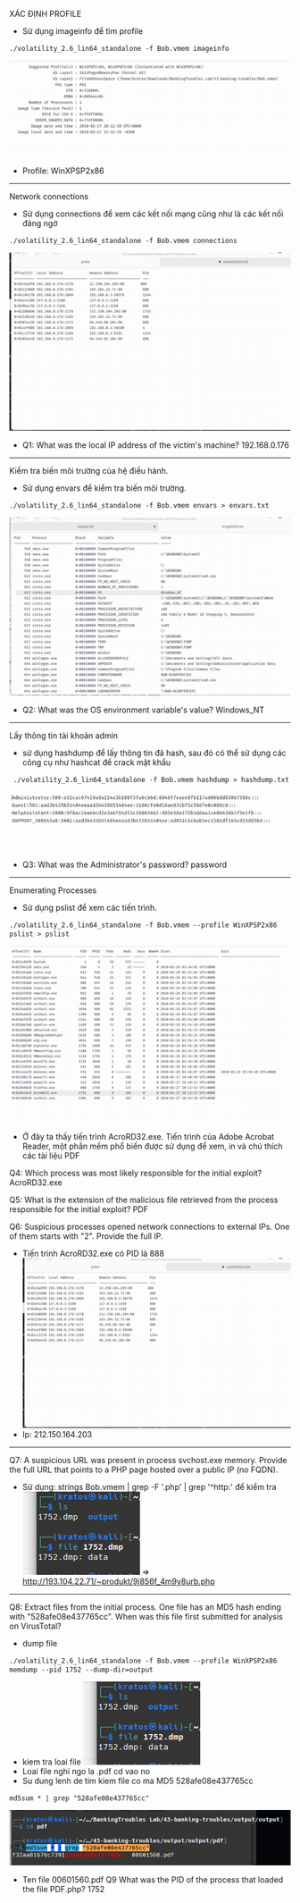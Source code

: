 XÁC ĐỊNH PROFILE
 - Sử dụng imageinfo để tìm profile
 ```
 ./volatility_2.6_lin64_standalone -f Bob.vmem imageinfo
 ```
 ![image 1](image/1.png)
 - Profile: WinXPSP2x86
 -------------------------------------------------
 Network connections
 - Sử dụng connections để xem các kết nối mạng cũng như là các kết nối đáng ngờ
 ```
 ./volatility_2.6_lin64_standalone -f Bob.vmem connections
 ```
 ![image 2](image/2.png)
 - Q1: What was the local IP address of the victim's machine? 192.168.0.176
 --------------------------------------------------
 Kiểm tra biến môi trường của hệ điều hành.
 - Sử dụng envars để kiểm tra biến môi trường. 
```
./volatility_2.6_lin64_standalone -f Bob.vmem envars > envars.txt
```
![image 3](image/3.png)
- Q2: What was the OS environment variable's value? Windows_NT
------------------------------------------------------
Lấy thông tin tài khoản admin
- sử dụng hashdump để lấy thông tin đã hash, sau đó có thể sử dụng các công cụ như hashcat để crack mật khẩu
```
 ./volatility_2.6_lin64_standalone -f Bob.vmem hashdump > hashdump.txt
```
![image 4](image/4.png)
- Q3: What was the Administrator's password? password 
-------------------------------------------------------
Enumerating Processes
- Sử dụng pslist để xem các tiến trình. 
```
./volatility_2.6_lin64_standalone -f Bob.vmem --profile WinXPSP2x86 pslist > pslist
```
![image 5](image/5.png)
- Ở đây ta thấy tiến trình AcroRD32.exe. Tiến trình của Adobe Acrobat Reader, một phần mềm phổ biến được sử dụng để xem, in và chú thích các tài liệu PDF

Q4: Which process was most likely responsible for the initial exploit? AcroRD32.exe

Q5: What is the extension of the malicious file retrieved from the process responsible for the initial exploit? PDF

Q6: Suspicious processes opened network connections to external IPs. One of them starts with "2". Provide the full IP.
- Tiến trình AcroRD32.exe có PID là 888 
![image 6](image/2.png)
- Ip: 212.150.164.203
-----------------------------------------------------
Q7: A suspicious URL was present in process svchost.exe memory. Provide the full URL that points to a PHP page hosted over a public IP (no FQDN). 
- Sử  dụng: strings Bob.vmem | grep -F '.php' | grep '^http:' để kiểm tra
![image 7](image/7.png)
=> http://193.104.22.71/~produkt/9j856f_4m9y8urb.php
------------------------------------------------------------
Q8: Extract files from the initial process. One file has an MD5 hash ending with "528afe08e437765cc". When was this file first submitted for analysis on VirusTotal?
- dump file 
```
./volatility_2.6_lin64_standalone -f Bob.vmem --profile WinXPSP2x86 memdump --pid 1752 --dump-dir=output
```
- kiem tra loai file
![image 8](image/7.png)
- Loai file nghi ngo la .pdf cd vao no 
- Su dung lenh de tim kiem file co ma MD5 528afe08e437765cc
```
md5sum * | grep "528afe08e437765cc"
```
![image 9](image/8.png)
- Ten file  00601560.pdf
Q9 What was the PID of the process that loaded the file PDF.php? 1752